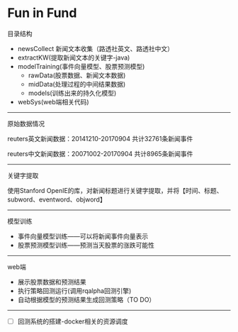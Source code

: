 # Fun in Fund

目录结构

- newsCollect 新闻文本收集（路透社英文、路透社中文）
- extractKW(提取新闻文本的关键字-java)
- modelTraining(事件向量模型、股票预测模型)
  - rawData(股票数据、新闻文本数据)
  - midData(处理过程的中间结果数据)
  - models(训练出来的持久化模型)
- webSys(web端相关代码)

------

原始数据情况

reuters英文新闻数据：20141210-20170904 共计32761条新闻事件

reuters中文新闻数据：20071002-20170904 共计8965条新闻事件

------

关键字提取

使用Stanford OpenIE的库，对新闻标题进行关键字提取，并将【时间、标题、subword、eventword、objword】

------

模型训练

- 事件向量模型训练——可以将新闻事件向量表示
- 股票预测模型训练——预测当天股票的涨跌可能性

------

web端

- 展示股票数据和预测结果
- 执行策略回测运行(调用rqalpha回测引擎)
- 自动根据模型的预测结果生成回测策略（TO DO）

------

- [ ] 回测系统的搭建-docker相关的资源调度